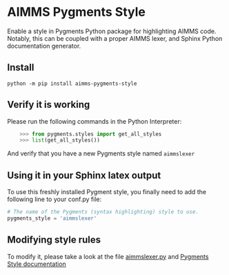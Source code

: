 # AIMMS Pygments Style

Enable a style in Pygments Python package for highlighting AIMMS code. Notably, this can be coupled with a proper AIMMS lexer, and Sphinx Python documentation generator. 

Install
-----------

`python -m pip install aimms-pygments-style`

Verify it is working
---------------------

Please run the following commands in the Python Interpreter:

``` python
    >>> from pygments.styles import get_all_styles
    >>> list(get_all_styles())
```

And verify that you have a new Pygments style named `aimmslexer`

Using it in your Sphinx latex output
--------------------------------------

To use this freshly installed Pygment style, you finally need to add the following line to your conf.py file:

``` python
# The name of the Pygments (syntax highlighting) style to use.
pygments_style = 'aimmslexer'

```

Modifying style rules
----------------------

To modify it, please take a look at the file [aimmslexer.py](https://gitlab.com/ArthurdHerbemont/aimms-pygments-style/tree/master/style) and [Pygments Style documentation](http://pygments.org/docs/styles/)